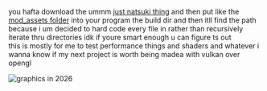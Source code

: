 you hafta download the ummm [just natsuki thing](https://github.com/Just-Natsuki-Team/NatsukiModDev) and then put like the [mod_assets folder](https://github.com/Just-Natsuki-Team/NatsukiModDev/tree/master/game/mod_assets) into your program the build dir and then itll find the path because i um decided to hard code every file in rather than recursively iterate thru directories idk if youre smart enough u can figure ts out\
this is mostly for me to test performance things and shaders and whatever i wanna know if my next project is worth being madea with vulkan over opengl

![graphics in 2026](https://github.com/user-attachments/assets/e6bce027-19aa-43fa-9a7f-5259d8392802)
